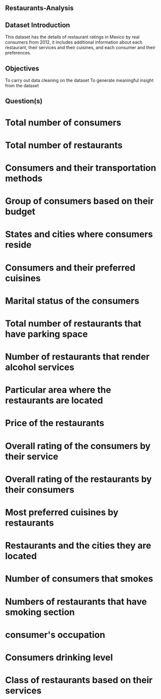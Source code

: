 ## Restaurants-Analysis
## Dataset Introduction
This dataset has the details of restaurant ratings in Mexico by real consumers from 2012, it includes additional information about each restaurant, their services and their cuisines, and each consumer and their preferences.

## Objectives
To carry out data cleaning on the dataset
To generate meaningful insight from the dataset
## Question(s)

# Total number of consumers
# Total number of restaurants
# Consumers and their transportation methods
# Group of consumers based on their budget
# States and cities where consumers reside
# Consumers and their preferred cuisines
# Marital status of the consumers
# Total number of restaurants that have parking space
# Number of restaurants that render alcohol services
# Particular area where the restaurants are located
# Price of the restaurants
# Overall rating of the consumers by their service
# Overall rating of the restaurants by their consumers
# Most preferred cuisines by restaurants
# Restaurants and the cities they are located
# Number of consumers that smokes 
# Numbers of restaurants that have smoking section
# consumer's occupation
#  Consumers drinking level
# Class of restaurants based on their services
